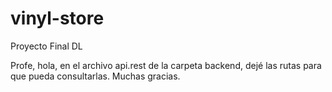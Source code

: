 # vinyl-store
Proyecto Final DL


Profe, hola, en el archivo api.rest de la carpeta backend, dejé las rutas para que pueda consultarlas. Muchas gracias.
